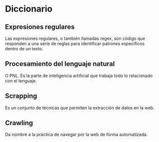 # Diccionario

## Expresiones regulares

Las expresiones regulares, o también llamadas regex, son código que responden a una seríe de reglas para identificar
patrones específicos dentro de un texto.

## Procesamiento del lenguaje natural

O PNL. Es la parte de inteligencia artificial que trabaja todo lo relacionado con el lenguaje.

## Scrapping

Es un conjunto de técnicas que permiten la extracción de datos en la web.

## Crawling

Da nombre a la práctica de navegar por la web de forma automatizada.